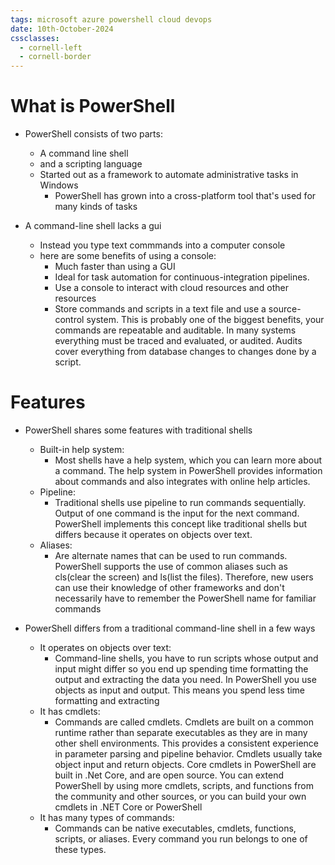 ```yaml
---
tags: microsoft azure powershell cloud devops
date: 10th-October-2024
cssclasses:
  - cornell-left
  - cornell-border
---
```


# What is PowerShell

- PowerShell consists of two parts:
	- A command line shell
	- and a scripting language
	- Started out as a framework to automate administrative tasks in Windows
		- PowerShell has grown into a cross-platform tool that's used for many kinds of tasks

- A command-line shell lacks a gui
	- Instead you type text commmands into a computer console
	- here are some benefits of using a console:
		- Much faster than using a GUI
		- Ideal for task automation for continuous-integration pipelines.
		- Use a console to interact with cloud resources and other resources
		- Store commands and scripts in a text file and use a source-control system.  This is probably one of the biggest benefits, your commands are repeatable and auditable.  In many systems everything must be traced and evaluated, or audited.  Audits cover everything from database changes to changes done by a script.

# Features

- PowerShell shares some features with traditional shells
	- Built-in help system:
		- Most shells have a help system, which you can learn more about a command.  The help system in PowerShell provides information about commands and also integrates with online help articles.
	- Pipeline:
		- Traditional shells use pipeline to run commands sequentially.  Output of one command is the input for the next command.  PowerShell implements this concept like traditional shells but differs because it operates on objects over text.
	- Aliases:
		- Are alternate names that can be used to run commands.  PowerShell supports the use of common aliases such as cls(clear the screen) and ls(list the files).  Therefore, new users can use their knowledge of other frameworks and don't necessarily have to remember the PowerShell name for familiar commands

- PowerShell differs from a traditional command-line shell in a few ways
	- It operates on objects over text:
		- Command-line shells, you have to run scripts whose output and input might differ so you end up spending time formatting the output and extracting the data you need.  In PowerShell you use objects as input and output. This means you spend less time formatting and extracting
	- It has cmdlets:
		- Commands are called cmdlets. Cmdlets are built on a common runtime rather than separate executables as they are in many other shell environments.  This provides a consistent experience in parameter parsing and pipeline behavior.  Cmdlets usually take object input and return objects.  Core cmdlets in PowerShell are built in .Net Core, and are open source.  You can extend PowerShell by using more cmdlets, scripts, and functions from the community and other sources, or you can build your own cmdlets in .NET Core or PowerShell
	- It has many types of commands:
		- Commands can be native executables, cmdlets, functions, scripts, or aliases.   Every command you run belongs to one of these types.


